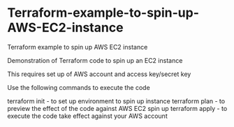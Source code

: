 # Terraform-example-to-spin-up-AWS-EC2-instance
Terraform example to spin up AWS EC2 instance

Demonstration of Terraform code to spin up an EC2 instance

This requires set up of AWS account and access key/secret key

Use the following commands to execute the code

terraform init - to set up environment to spin up instance
terraform plan - to preview the effect of the code against AWS EC2 spin up
terraform apply - to execute the code take effect against your AWS account
